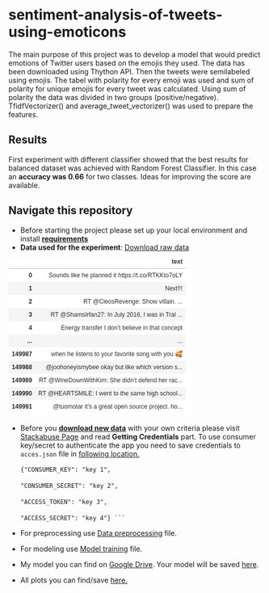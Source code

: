 
# sentiment-analysis-of-tweets-using-emoticons
The main purpose of this project was to develop a model that would predict emotions of Twitter users based on the emojis they used. 
The data has been downloaded using Thython API. Then the tweets were semilabeled using emojis.
The tabel with polarity for every emoji was used and sum of polarity for unique emojis for every tweet was calculated. 
Using sum of polarity the data was divided in two groups (positive/negative). 
TfidfVectorizer() and average_tweet_vectorizer() was used to prepare the features.

## Results
First experiment with different classifier showed that the best results for balanced dataset was achieved with Random Forest Classifier.
 In this case an **accuracy was 0.66** for two classes. Ideas for improving the score are available.
 
## Navigate this repository
- Before starting the project please set up your local environment and install [**requirements**](requirements.txt)
- **Data used for the experiment**: [Download raw data](https://drive.google.com/file/d/1-7yg9HrAqtFvP5K5r35yKThiXKxZaVco/view?usp=sharing) 

![raw_dataframe.png](static/raw_dataframe.png) 
- Before you [**download new data**](src/tweets_scraper.py) with your own criteria please visit [Stackabuse Page](https://stackabuse.com/accessing-the-twitter-api-with-python/) 
and read **Getting Credentials** part. 
To use consumer key/secret to authenticate the app you need to save credentials to `acces.json` file in [following location.](acces_key/access.json)

    ```
  {"CONSUMER_KEY": "key 1",
    
    "CONSUMER_SECRET": "key 2",
    
    "ACCESS_TOKEN": "key 3",
    
    "ACCESS_SECRET": "key 4"} ``` 
- For preprocessing use [Data preprocessing](src/data_preprocessing.py) file.
- For modeling use [Model training](src/model_training.py) file.
- My model you can find on [Google Drive](https://drive.google.com/file/d/1OKG79fGBUrHgc9ErpQkwZCQGGrnbv2zC/view?usp=sharing). Your model will be saved [here](models/).
- All plots you can find/save [here.](reports/figures)





 